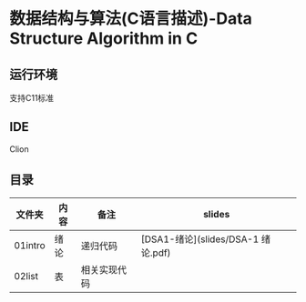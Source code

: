 # 数据结构与算法(C语言描述)-Data Structure Algorithm in C
## 运行环境 
支持C11标准 
## IDE 
Clion

## 目录
| 文件夹     | 内容 | 备注     | slides                         |
|---------|----|--------|--------------------------------|
| 01intro | 绪论 | 递归代码   | [DSA1-绪论](slides/DSA-1 绪论.pdf) | 
| 02list  | 表  | 相关实现代码 |
